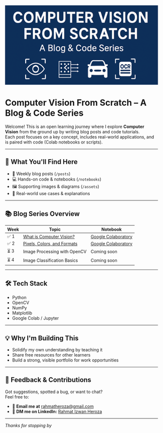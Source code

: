 <p align="center">
  <img src="assets/cover-banner.png" alt="Repo Banner" />
</p>

# Computer Vision From Scratch – A Blog & Code Series

Welcome! This is an open learning journey where I explore **Computer Vision** from the ground up by writing blog posts and code tutorials.  
Each post focuses on a key concept, includes real-world applications, and is paired with code (Colab notebooks or scripts).

---

## 🧭 What You'll Find Here

- 📖 Weekly blog posts (`/posts`)
- 💻 Hands-on code & notebooks (`/notebooks`)
- 🖼️ Supporting images & diagrams (`/assets`)
- 🎯 Real-world use cases & explanations

---

## 📚 Blog Series Overview

| Week | Topic | Notebook |
|------|-------------------------------|----------|
| ✅ 1 | [What is Computer Vision?](posts/01-what-is-cv.md) | [Google Colaboratory](notebooks/01-what-is-cv.ipynb) |
| ✅ 2 | [Pixels, Colors, and Formats](posts/02-pixels-colors-formats.md) | [Google Colaboratory](notebooks/02-pixels-colors-formats.ipynb) |
| ⏳ 3 | Image Processing with OpenCV | Coming soon |
| ⏳ 4 | Image Classification Basics | Coming soon |

---

## 🛠 Tech Stack

- Python
- OpenCV
- NumPy
- Matplotlib
- Google Colab / Jupyter

---

## 💡 Why I'm Building This

- Solidify my own understanding by teaching it
- Share free resources for other learners
- Build a strong, visible portfolio for work opportunities

---

## 🤝 Feedback & Contributions

Got suggestions, spotted a bug, or want to chat?  
Feel free to:
- 📩 **Email me at** [rahmatheroza@gmail.com](mailto:rahmatheroza@gmail.com)
- 💬 **DM me on LinkedIn:** [Rahmat Izwan Heroza](https://www.linkedin.com/in/heroza)

---

_Thanks for stopping by_
